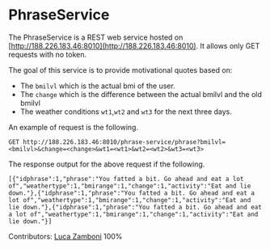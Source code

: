# PhraseService

The PhraseService is a REST web service hosted on [http://188.226.183.46:8010](http://188.226.183.46:8010). It allows only GET requests with no token.

The goal of this service is to provide motivational quotes based on:

* The `bmilvl` which is the actual bmi of the user.
* The `change` which is the difference between the actual bmilvl and the old bmilvl
* The weather conditions `wt1`,`wt2` and `wt3` for the next three days.

An example of request is the following.
```
GET http://188.226.183.46:8010/phrase-service/phrase?bmilvl=<bmilvl>&change=<change>&wt1=<wt1>&wt2=<wt2>&wt3=<wt3>
```
The response output for the above request if the following.
```
[{"idphrase":1,"phrase":"You fatted a bit. Go ahead and eat a lot of","weathertype":1,"bmirange":1,"change":1,"activity":"Eat and lie down."},{"idphrase":1,"phrase":"You fatted a bit. Go ahead and eat a lot of","weathertype":1,"bmirange":1,"change":1,"activity":"Eat and lie down."},{"idphrase":1,"phrase":"You fatted a bit. Go ahead and eat a lot of","weathertype":1,"bmirange":1,"change":1,"activity":"Eat and lie down."}]
```

Contributors: [Luca Zamboni](https://github.com/luca-zamboni) 100%
